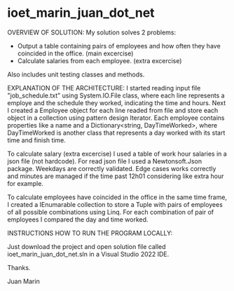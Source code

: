 # ioet_marin_juan_dot_net

OVERVIEW OF SOLUTION:
My solution solves 2 problems:

* Output a table containing pairs of employees and how often they have coincided in the office. (main excercise)
* Calculate salaries from each employee. (extra excercise)

Also includes unit testing classes and methods.


EXPLANATION OF THE ARCHITECTURE:
I started reading input file "job_schedule.txt" using System.IO.File class, where each line represents a employe and the schedule they worked, indicating the time and hours. Next I created a Employee object for each line readed from file and store each object in a collection using pattern design Iterator. Each employee contains properties like a name and a Dictionary<string, DayTimeWorked>, where DayTimeWorked is another class that represents a day worked with its start time and finish time.

To calculate salary (extra excercise) I used a table of work hour salaries in a json file (not hardcode). For read json file I used a Newtonsoft.Json package. Weekdays are correctly validated. Edge cases works correctly and minutes are managed if the time past 12h01 considering like extra hour for example.

To calculate employees have coincided in the office in the same time frame, I created a IEnumarable collection to store a Tuple with pairs of employees of all possible combinations using Linq. For each combination of pair of employees I compared the day and time worked.

INSTRUCTIONS HOW TO RUN THE PROGRAM LOCALLY:

Just download the project and open solution file called ioet_marin_juan_dot_net.sln in a Visual Studio 2022 IDE.

Thanks.

Juan Marin
